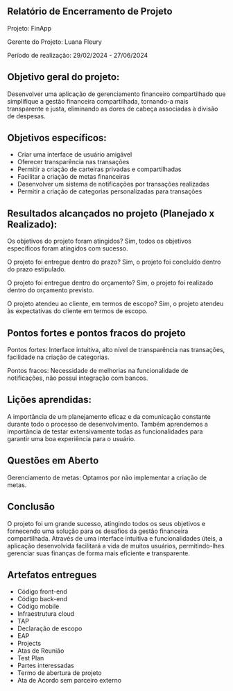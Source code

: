 ## Relatório de Encerramento de Projeto

Projeto: FinApp

Gerente do Projeto: Luana Fleury

Período de realização: 29/02/2024 - 27/06/2024


## Objetivo geral do projeto:

Desenvolver uma aplicação de gerenciamento financeiro compartilhado que simplifique a gestão financeira compartilhada, tornando-a mais transparente e justa, eliminando as dores de cabeça associadas à divisão de despesas.

## Objetivos específicos:

- Criar uma interface de usuário amigável
- Oferecer transparência nas transações
- Permitir a criação de carteiras privadas e compartilhadas
- Facilitar a criação de metas financeiras
- Desenvolver um sistema de notificações por transações realizadas
- Permitir a criação de categorias personalizadas para transações

## Resultados alcançados no projeto (Planejado x Realizado):

Os objetivos do projeto foram atingidos? Sim, todos os objetivos específicos foram atingidos com sucesso.

O projeto foi entregue dentro do prazo? Sim, o projeto foi concluído dentro do prazo estipulado.

O projeto foi entregue dentro do orçamento? Sim, o projeto foi realizado dentro do orçamento previsto.

O projeto atendeu ao cliente, em termos de escopo? Sim, o projeto atendeu às expectativas do cliente em termos de escopo.

## Pontos fortes e pontos fracos do projeto

Pontos fortes: Interface intuitiva, alto nível de transparência nas transações, facilidade na criação de categorias.

Pontos fracos: Necessidade de melhorias na funcionalidade de notificações, não possui integração com bancos.

## Lições aprendidas:

A importância de um planejamento eficaz e da comunicação constante durante todo o processo de desenvolvimento. Também aprendemos a importância de testar extensivamente todas as funcionalidades para garantir uma boa experiência para o usuário.

## Questões em Aberto

Gerenciamento de metas: Optamos por não implementar a criação de metas. 

## Conclusão

O projeto foi um grande sucesso, atingindo todos os seus objetivos e fornecendo uma solução para os desafios da gestão financeira compartilhada. Através de uma interface intuitiva e funcionalidades úteis, a aplicação desenvolvida facilitará a vida de muitos usuários, permitindo-lhes gerenciar suas finanças de forma mais eficiente e transparente.

## Artefatos entregues

* Código front-end
* Código back-end
* Código mobile
* Infraestrutura cloud
* TAP
* Declaração de escopo
* EAP
* Projects
* Atas de Reunião
* Test Plan
* Partes interessadas
* Termo de abertura de projeto
* Ata de Acordo sem parceiro externo
